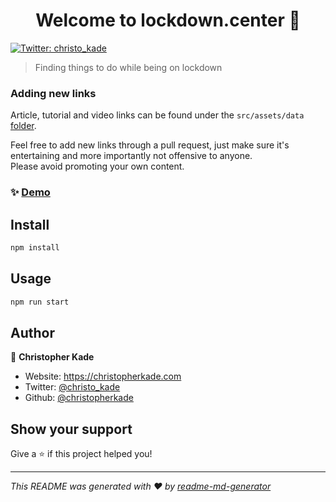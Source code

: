 <h1 align="center">Welcome to lockdown.center 👋</h1>
<p>
  <a href="https://twitter.com/christo'kade" target="_blank">
    <img alt="Twitter: christo_kade" src="https://img.shields.io/twitter/follow/christo_kade.svg?style=social" />
  </a>
</p>

> Finding things to do while being on lockdown

### Adding new links

Article, tutorial and video links can be found under the `src/assets/data` [folder](https://github.com/christopherkade/lockdown.center/tree/master/src/assets/data).

Feel free to add new links through a pull request, just make sure it's entertaining and more importantly not offensive to anyone.   
Please avoid promoting your own content.

### ✨ [Demo](https://lockdown.center)

## Install

```sh
npm install
```

## Usage

```sh
npm run start
```

## Author

👤 **Christopher Kade**

* Website: https://christopherkade.com
* Twitter: [@christo_kade](https://twitter.com/christo_kade)
* Github: [@christopherkade](https://github.com/christopherkade)

## Show your support

Give a ⭐️ if this project helped you!

***
_This README was generated with ❤️ by [readme-md-generator](https://github.com/kefranabg/readme-md-generator)_